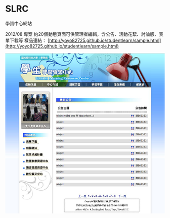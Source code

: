 # SLRC
學資中心網站

2012/08 專案
約20個動態頁面可供管理者編輯，含公告、活動花絮、討論版、表單下載等
樣品連結：
[http://yoyo82725.github.io/studentlearn/sample.html](http://yoyo82725.github.io/studentlearn/sample.html)

![image](https://raw.githubusercontent.com/yoyo82725/SLRC/master/studentLearn.JPG)
